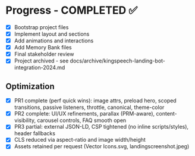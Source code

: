 # Progress - COMPLETED ✅

- [x] Bootstrap project files
- [x] Implement layout and sections
- [x] Add animations and interactions
- [x] Add Memory Bank files
- [x] Final stakeholder review
- [x] Project archived - see docs/archive/kingspeech-landing-bot-integration-2024.md

## Optimization
- [x] PR1 complete (perf quick wins): image attrs, preload hero, scoped transitions, passive listeners, throttle, canonical, theme-color
- [x] PR2 complete: UI/UX refinements, parallax (PRM-aware), content-visibility, carousel controls, FAQ smooth open
- [x] PR3 partial: external JSON-LD, CSP tightened (no inline scripts/styles), header fallbacks
- [x] CLS reduced via aspect-ratio and image width/height
- [x] Assets retained per request (Vector Icons.svg, landingscreenshot.jpeg) 